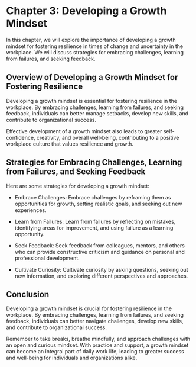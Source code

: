 Chapter 3: Developing a Growth Mindset
======================================

In this chapter, we will explore the importance of developing a growth mindset for fostering resilience in times of change and uncertainty in the workplace. We will discuss strategies for embracing challenges, learning from failures, and seeking feedback.

Overview of Developing a Growth Mindset for Fostering Resilience
----------------------------------------------------------------

Developing a growth mindset is essential for fostering resilience in the workplace. By embracing challenges, learning from failures, and seeking feedback, individuals can better manage setbacks, develop new skills, and contribute to organizational success.

Effective development of a growth mindset also leads to greater self-confidence, creativity, and overall well-being, contributing to a positive workplace culture that values resilience and growth.

Strategies for Embracing Challenges, Learning from Failures, and Seeking Feedback
---------------------------------------------------------------------------------

Here are some strategies for developing a growth mindset:

* Embrace Challenges: Embrace challenges by reframing them as opportunities for growth, setting realistic goals, and seeking out new experiences.

* Learn from Failures: Learn from failures by reflecting on mistakes, identifying areas for improvement, and using failure as a learning opportunity.

* Seek Feedback: Seek feedback from colleagues, mentors, and others who can provide constructive criticism and guidance on personal and professional development.

* Cultivate Curiosity: Cultivate curiosity by asking questions, seeking out new information, and exploring different perspectives and approaches.

Conclusion
----------

Developing a growth mindset is crucial for fostering resilience in the workplace. By embracing challenges, learning from failures, and seeking feedback, individuals can better navigate challenges, develop new skills, and contribute to organizational success.

Remember to take breaks, breathe mindfully, and approach challenges with an open and curious mindset. With practice and support, a growth mindset can become an integral part of daily work life, leading to greater success and well-being for individuals and organizations alike.
